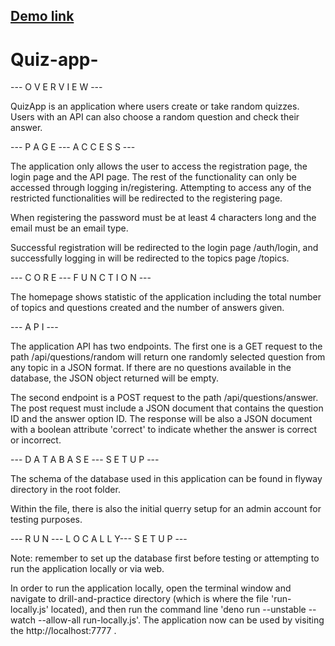 ## [Demo link](https://xh-pro2.herokuapp.com/)

# Quiz-app-
--- O V E R V I E W ---

QuizApp is an application where users create or take random quizzes. Users with an API can also 
choose a random question and check their answer. 

--- P A G E --- A C C E S S ---

The application only allows the user to access the registration page, the login
page and the API page. The rest of the functionality can only be accessed through logging in/registering.
Attempting to access any of the restricted functionalities will be
redirected to the registering page.

When registering the password must be at least 4 characters long and the email
must be an email type.

Successful registration will be redirected to the login page /auth/login, and successfully logging in will be redirected to the topics page /topics.

--- C O R E --- F U N C T I O N ---

The homepage shows statistic of the application including the total number of
topics and questions created and the number of answers given.

--- A P I ---

The application API has two endpoints. The first one is a GET request to the
path /api/questions/random will return one randomly selected question from any
topic in a JSON format. If there are no questions available in the database, the
JSON object returned will be empty.

The second endpoint is a POST request to the path /api/questions/answer. The
post request must include a JSON document that contains the question ID and the
answer option ID. The response will be also a JSON document with a boolean
attribute 'correct' to indicate whether the answer is correct or incorrect.

--- D A T A B A S E --- S E T U P ---

The schema of the database used in this application can be found in flyway directory
in the root folder.

Within the file, there is also the initial querry setup for an admin account for
testing purposes.

--- R U N --- L O C A L L Y--- S E T U P ---

Note: remember to set up the database first before testing or attempting to run
the application locally or via web.

In order to run the application locally, open the terminal window and navigate
to drill-and-practice directory (which is where the file 'run-locally.js'
located), and then run the command line 'deno run --unstable --watch --allow-all
run-locally.js'. The application now can be used by visiting the
http://localhost:7777 .
